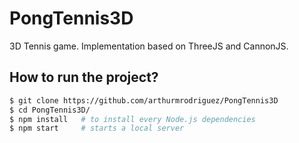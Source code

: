 # PongTennis3D

3D Tennis game. Implementation based on ThreeJS and CannonJS. 

## How to run the project?

```bash
$ git clone https://github.com/arthurmrodriguez/PongTennis3D
$ cd PongTennis3D/
$ npm install   # to install every Node.js dependencies
$ npm start 	# starts a local server
```
